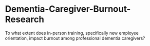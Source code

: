 # Dementia-Caregiver-Burnout-Research
To what extent does in-person training, specifically new employee orientation, impact burnout among professional dementia caregivers?
